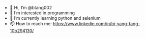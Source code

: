 - 👋 Hi, I’m @btang002
- 👀 I’m interested in programming
- 🌱 I’m currently learning python and selenium
- 📫 How to reach me: https://www.linkedin.com/in/bi-yang-tang-10b294130/

<!---
btang002/btang002 is a ✨ special ✨ repository because its `README.md` (this file) appears on your GitHub profile.
You can click the Preview link to take a look at your changes.
--->
